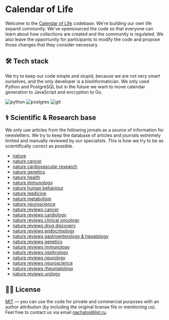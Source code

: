 # Calendar of Life 

Welcome to the [Calendar of Life](https://t.me/TimeGridBot) codebase. We're building our own life expand community. We've opensourced the code so that everyone can learn about how collections are created and the community is regulated. We also leave the opportunity for participants to modify the code and propose those changes that they consider necessary.

## 🛠 Tech stack

We try to keep our code simple and stupid, because we are not very smart ourselves, and the only developer is a bioinformatician. We only used Python and PostgreSQL but in the future we want to move calendar generation to JavaScript and encryption to Go.

![python](https://img.shields.io/badge/python%20-%2314354C.svg?&style=for-the-badge&logo=python&logoColor=white)
![postgres](https://img.shields.io/badge/postgres-%23316192.svg?&style=for-the-badge&logo=postgresql&logoColor=white) 
![git](https://img.shields.io/badge/git%20-%23F05033.svg?&style=for-the-badge&logo=git&logoColor=white) 

## ⚕️ Scientific & Research base

We only use articles from the following jornals as a source of information for newsletters. We try to keep the database of articles and journals extremely limited and manually reviewed by our specialists. This is how we try to be as scientifically correct as possible. 

* [nature](https://www.nature.com/)
* [nature cancer](https://www.nature.com/natcancer/)
* [nature cardiovascular research](https://www.nature.com/natcardiovascres/)
* [nature genetics](https://www.nature.com/ng/)
* [nature health](https://www.nature.com/naturehealth/)
* [nature immunology](https://www.nature.com/ni/)
* [nature human behaviour](https://www.nature.com/nathumbehav/)
* [nature medicine](https://www.nature.com/nm/)
* [nature metabolism](https://www.nature.com/natmetab/)
* [nature neuroscience](https://www.nature.com/neuro/)
* [nature reviews cancer](https://www.nature.com/nrc/)
* [nature reviews cardiology](https://www.nature.com/nrcardio/)
* [nature reviews clinical oncology](https://www.nature.com/nrclinonc/)
* [nature reviews drug discovery](https://www.nature.com/nrd/)
* [nature reviews endocrinology](https://www.nature.com/nrendo/)
* [nature reviews gastroenterology & hepatology](https://www.nature.com/nrgastro/)
* [nature reviews genetics](https://www.nature.com/nrg/)
* [nature reviews immunoloav](https://www.nature.com/nri/)
* [nature reviews nephrology](https://www.nature.com/nrneph/)
* [nature reviews neurology](https://www.nature.com/nrneurol/)
* [nature reviews neuroscience](https://www.nature.com/nrn/)
* [nature reviews rheumatology](https://www.nature.com/nrrheum/)
* [nature reviews urology](https://www.nature.com/nrurol/)

## 👩‍💼 License 

[MIT](LICENSE.md) — you can use the code for private and commercial purposes with an author attribution (by including the original license file or mentioning us). Feel free to contact us via email [nachatoi@list.ru](mailto:nachatoi@list.ru).

